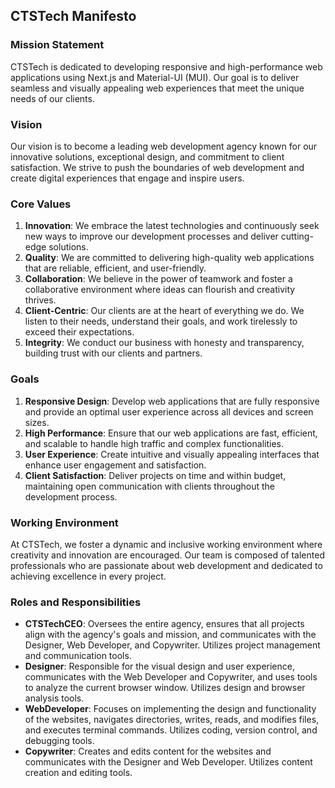 ## CTSTech Manifesto

### Mission Statement
CTSTech is dedicated to developing responsive and high-performance web applications using Next.js and Material-UI (MUI). Our goal is to deliver seamless and visually appealing web experiences that meet the unique needs of our clients.

### Vision
Our vision is to become a leading web development agency known for our innovative solutions, exceptional design, and commitment to client satisfaction. We strive to push the boundaries of web development and create digital experiences that engage and inspire users.

### Core Values
1. **Innovation**: We embrace the latest technologies and continuously seek new ways to improve our development processes and deliver cutting-edge solutions.
2. **Quality**: We are committed to delivering high-quality web applications that are reliable, efficient, and user-friendly.
3. **Collaboration**: We believe in the power of teamwork and foster a collaborative environment where ideas can flourish and creativity thrives.
4. **Client-Centric**: Our clients are at the heart of everything we do. We listen to their needs, understand their goals, and work tirelessly to exceed their expectations.
5. **Integrity**: We conduct our business with honesty and transparency, building trust with our clients and partners.

### Goals
1. **Responsive Design**: Develop web applications that are fully responsive and provide an optimal user experience across all devices and screen sizes.
2. **High Performance**: Ensure that our web applications are fast, efficient, and scalable to handle high traffic and complex functionalities.
3. **User Experience**: Create intuitive and visually appealing interfaces that enhance user engagement and satisfaction.
4. **Client Satisfaction**: Deliver projects on time and within budget, maintaining open communication with clients throughout the development process.

### Working Environment
At CTSTech, we foster a dynamic and inclusive working environment where creativity and innovation are encouraged. Our team is composed of talented professionals who are passionate about web development and dedicated to achieving excellence in every project.

### Roles and Responsibilities
- **CTSTechCEO**: Oversees the entire agency, ensures that all projects align with the agency's goals and mission, and communicates with the Designer, Web Developer, and Copywriter. Utilizes project management and communication tools.
- **Designer**: Responsible for the visual design and user experience, communicates with the Web Developer and Copywriter, and uses tools to analyze the current browser window. Utilizes design and browser analysis tools.
- **WebDeveloper**: Focuses on implementing the design and functionality of the websites, navigates directories, writes, reads, and modifies files, and executes terminal commands. Utilizes coding, version control, and debugging tools.
- **Copywriter**: Creates and edits content for the websites and communicates with the Designer and Web Developer. Utilizes content creation and editing tools.